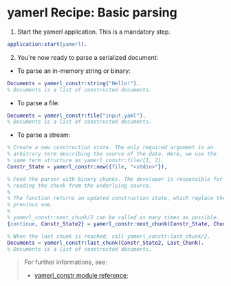 # yamerl Recipe: Basic parsing

1. Start the yamerl application. This is a mandatory step.
```erlang
application:start(yamerl).
```
2. You're now ready to parse a serialized document:
 * To parse an in-memory string or binary:
```erlang
Documents = yamerl_constr:string("Hello!").
% Documents is a list of constructed documents.
```
 * To parse a file:
```erlang
Documents = yamerl_constr:file("input.yaml").
% Documents is a list of constructed documents.
```
 * To parse a stream:
```erlang
% Create a new construction state. The only required argument is an
% arbitrary term describing the source of the data. Here, we use the
% same term structure as yamerl_constr:file/{1, 2}.
Constr_State = yamerl_constr:new({file, "<stdin>"}),

% Feed the parser with binary chunks. The developer is responsible for
% reading the chunk from the underlying source.
%
% The function returns an updated construction state, which replace the
% previous one.
%
% yamerl_constr:next_chunk/2 can be called as many times as possible.
{continue, Constr_State2} = yamerl_constr:next_chunk(Constr_State, Chunk),

% When the last chunk is reached, call yamerl_constr:last_chunk/2.
Documents = yamerl_constr:last_chunk(Constr_State2, Last_Chunk).
% Documents is a list of constructed documents.
```

> For further informations, see:
> * [yamerl\_constr module reference](../reference-manual/module-yamerl_constr.md);
